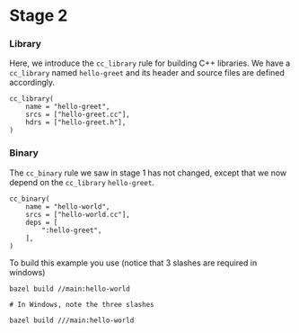 # Stage 2

### Library

Here, we introduce the ```cc_library``` rule for building C++ libraries. We have a ```cc_library``` named ```hello-greet``` and its header and source files are defined accordingly.
```
cc_library(
    name = "hello-greet",
    srcs = ["hello-greet.cc"],
    hdrs = ["hello-greet.h"],
)
```

### Binary

The ```cc_binary``` rule we saw in stage 1 has not changed, except that we now depend on the ```cc_library``` ```hello-greet```.
```
cc_binary(
    name = "hello-world",
    srcs = ["hello-world.cc"],
    deps = [
        ":hello-greet",
    ],
)
```

To build this example you use (notice that 3 slashes are required in windows)
```
bazel build //main:hello-world

# In Windows, note the three slashes

bazel build ///main:hello-world
```
